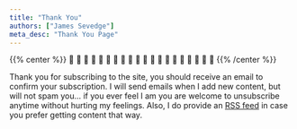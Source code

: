 ```yaml
---
title: "Thank You"
authors: ["James Sevedge"]
meta_desc: "Thank You Page"
---
```


{{% center %}} :clap: :clap: :clap: :clap: :clap: :clap: :clap: :clap: :clap: :clap: :clap: :clap: :clap: :clap: :clap: :clap: :clap: :clap: :clap: :clap: {{% /center %}}

Thank you for subscribing to the site, you should receive an email to confirm your subscription.  I will send emails when I add new content, but will not spam you... if you ever feel I am you are welcome to unsubscribe anytime without hurting my feelings.  Also, I do provide an [RSS feed](/index.xml) in case you prefer getting content that way.